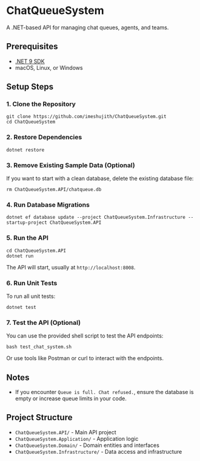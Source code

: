 # ChatQueueSystem

A .NET-based API for managing chat queues, agents, and teams.

## Prerequisites
- [.NET 9 SDK](https://dotnet.microsoft.com/download/dotnet/9.0)
- macOS, Linux, or Windows

## Setup Steps

### 1. Clone the Repository
```
git clone https://github.com/imeshujith/ChatQueueSystem.git
cd ChatQueueSystem
```

### 2. Restore Dependencies
```
dotnet restore
```

### 3. Remove Existing Sample Data (Optional)
If you want to start with a clean database, delete the existing database file:
```
rm ChatQueueSystem.API/chatqueue.db
```

### 4. Run Database Migrations
```
dotnet ef database update --project ChatQueueSystem.Infrastructure --startup-project ChatQueueSystem.API
```

### 5. Run the API
```
cd ChatQueueSystem.API
dotnet run
```
The API will start, usually at `http://localhost:8008`.


### 6. Run Unit Tests
To run all unit tests:
```
dotnet test
```

### 7. Test the API (Optional)
You can use the provided shell script to test the API endpoints:
```
bash test_chat_system.sh
```
Or use tools like Postman or curl to interact with the endpoints.

## Notes
- If you encounter `Queue is full. Chat refused.`, ensure the database is empty or increase queue limits in your code.

## Project Structure
- `ChatQueueSystem.API/` - Main API project
- `ChatQueueSystem.Application/` - Application logic
- `ChatQueueSystem.Domain/` - Domain entities and interfaces
- `ChatQueueSystem.Infrastructure/` - Data access and infrastructure

